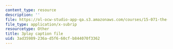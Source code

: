 ```yaml
---
content_type: resource
description: ''
file: https://ol-ocw-studio-app-qa.s3.amazonaws.com/courses/15-071-the-analytics-edge-spring-2017/3ad35989236ad5f660cfb844070f3362_e8yvJp0VqtI.srt
file_type: application/x-subrip
resourcetype: Other
title: 3play caption file
uid: 3ad35989-236a-d5f6-60cf-b844070f3362
---
```

